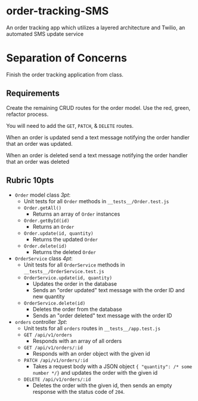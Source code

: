 # order-tracking-SMS

An order tracking app which utilizes a layered architecture and Twilio, an automated SMS update service

# Separation of Concerns

Finish the order tracking application from class.

## Requirements

Create the remaining CRUD routes for the order model. Use the red, green,
refactor process.

You will need to add the `GET`, `PATCH`, & `DELETE` routes.

When an order is updated send a text message notifying the order
handler that an order was updated.

When an order is deleted send a text message notifying the order
handler that an order was deleted

## Rubric **10pts**

- `Order` model class _3pt_:
  - Unit tests for all `Order` methods in `__tests__/Order.test.js`
  - `Order.getAll()`
    - Returns an array of `Order` instances
  - `Order.getById(id)`
    - Returns an `Order`
  - `Order.update(id, quantity)`
    - Returns the updated `Order`
  - `Order.delete(id)`
    - Returns the deleted `Order`
- `OrderService` class _4pt_:
  - Unit tests for all `OrderService` methods in `__tests__/OrderService.test.js`
  - `OrderService.update(id, quantity)`
    - Updates the order in the database
    - Sends an "order updated" text message with the order ID and new quantity
  - `OrderService.delete(id)`
    - Deletes the order from the database
    - Sends an "order deleted" text message with the order ID
- `orders` controller _3pt_:
  - Unit tests for all `orders` routes in `__tests__/app.test.js`
  - `GET /api/v1/orders`
    - Responds with an array of all orders
  - `GET /api/v1/orders/:id`
    - Responds with an order object with the given id
  - `PATCH /api/v1/orders/:id`
    - Takes a request body with a JSON object `{ "quantity": /* some number */}` and updates the order with the given id
  - `DELETE /api/v1/orders/:id`
    - Deletes the order with the given id, then sends an empty response with the status code of `204`.
